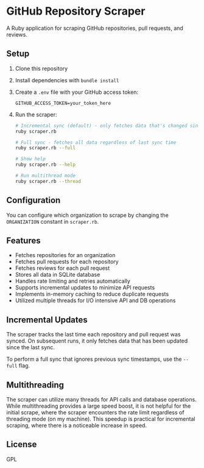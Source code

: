 # GitHub Repository Scraper

A Ruby application for scraping GitHub repositories, pull requests, and reviews.

## Setup

1.  Clone this repository

2.  Install dependencies with `bundle install`

3.  Create a `.env` file with your GitHub access token:

        GITHUB_ACCESS_TOKEN=your_token_here

4.  Run the scraper:

    ``` bash
    # Incremental sync (default) - only fetches data that's changed since last run
    ruby scraper.rb

    # Full sync - fetches all data regardless of last sync time
    ruby scraper.rb --full

    # Show help
    ruby scraper.rb --help

    # Run multithread mode
    ruby scraper.rb --thread
    ```

## Configuration

You can configure which organization to scrape by changing the `ORGANIZATION`
constant in `scraper.rb`.

## Features

-   Fetches repositories for an organization
-   Fetches pull requests for each repository
-   Fetches reviews for each pull request
-   Stores all data in SQLite database
-   Handles rate limiting and retries automatically
-   Supports incremental updates to minimize API requests
-   Implements in-memory caching to reduce duplicate requests
-   Utilized multiple threads for I/O intensive API and DB operations

## Incremental Updates

The scraper tracks the last time each repository and pull request was synced. On
subsequent runs, it only fetches data that has been updated since the last sync.

To perform a full sync that ignores previous sync timestamps, use the `--full`
flag.

## Multithreading

The scraper can utilize many threads for API calls and database operations.
While multithreading provides a large speed boost, it is not helpful for the
initial scrape, where the scraper encounters the rate limit regardless of
threading mode (on my machine). This speedup is practical for incremental
scraping, where there is a noticeable increase in speed.

## License

GPL
